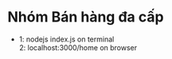 # Nhóm Bán hàng đa cấp
<ul> 
  <li>
     1: nodejs index.js on terminal <br/>
     2: localhost:3000/home on browser
  </li>
</ul>
